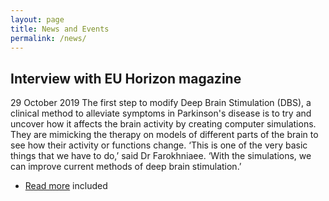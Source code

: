 ```yaml
---
layout: page
title: News and Events
permalink: /news/
---
```



## Interview with EU Horizon  magazine
29 October 2019
The first step to modify Deep Brain Stimulation (DBS), a clinical method to alleviate symptoms in Parkinson's disease is to try and uncover how it affects the brain activity by creating computer simulations. They are mimicking the therapy on models of different parts of the brain to see how their activity or functions change. ‘This is one of the very basic things that we have to do,’ said Dr Farokhniaee. ‘With the simulations, we can improve current methods of deep brain stimulation.’

- [Read more](https://projects.research-and-innovation.ec.europa.eu/en/horizon-magazine/parkinsons-disease-stimulation-brain-feet-may-help-people-overcome-freezing-episodes) included

